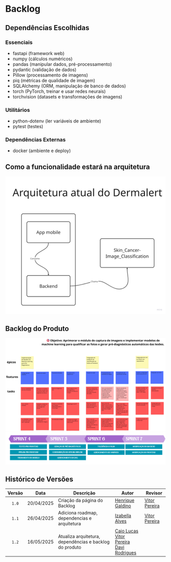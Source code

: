# Backlog

## Dependências Escolhidas

### Essenciais 
- fastapi (framework web)
- numpy (cálculos numéricos)
- pandas (manipular dados, pré-processamento)
- pydantic (validação de dados)
- Pillow (processamento de imagens)
- piq (métricas de qualidade de imagem)
- SQLAlchemy (ORM, manipulação de banco de dados)
- torch (PyTorch, treinar e usar redes neurais)
- torchvision (datasets e transformações de imagens)

### Utilitários
- python-dotenv (ler variáveis de ambiente)
- pytest (testes)

### Dependências Externas

- docker (ambiente e deploy)

## Como a funcionalidade estará na arquitetura

<img src="../../assets/arquitetura.png?raw=true" alt="Arquitetura"/>

## Backlog do Produto

<img src="../../assets/backlog.png?raw=true" alt="Backlog do Produto"/>

<img src="https://github.com/DermAlert/dermalert.github.io/blob/main/docs/assets/roadmap.png?raw=true" alt="Roadmap"/>

## Histórico de Versões

| Versão | Data | Descrição | Autor | Revisor |
| :----: | ---- | --------- | ----- | ------- |
| `1.0`  |20/04/2025| Criação da página do Backlog | [Henrique Galdino](https://github.com/hgaldino05) |[Vitor Pereira](https://github.com/vcpvitor)  |
| `1.1`  |26/04/2025| Adiciona roadmap, dependencias e arquitetura | [Izabella Alves](https://github.com/izabellaalves) |[Vitor Pereira](https://github.com/vcpvitor)  |
| `1.2`  |16/05/2025| Atualiza arquitetura, dependências e backlog do produto| [Caio Lucas ](https://github.com/caio-lelis) <br> [Vitor Pereira](https://github.com/vcpvitor) <br>[Davi Rodrigues](https://github.com/DaviRogs) |